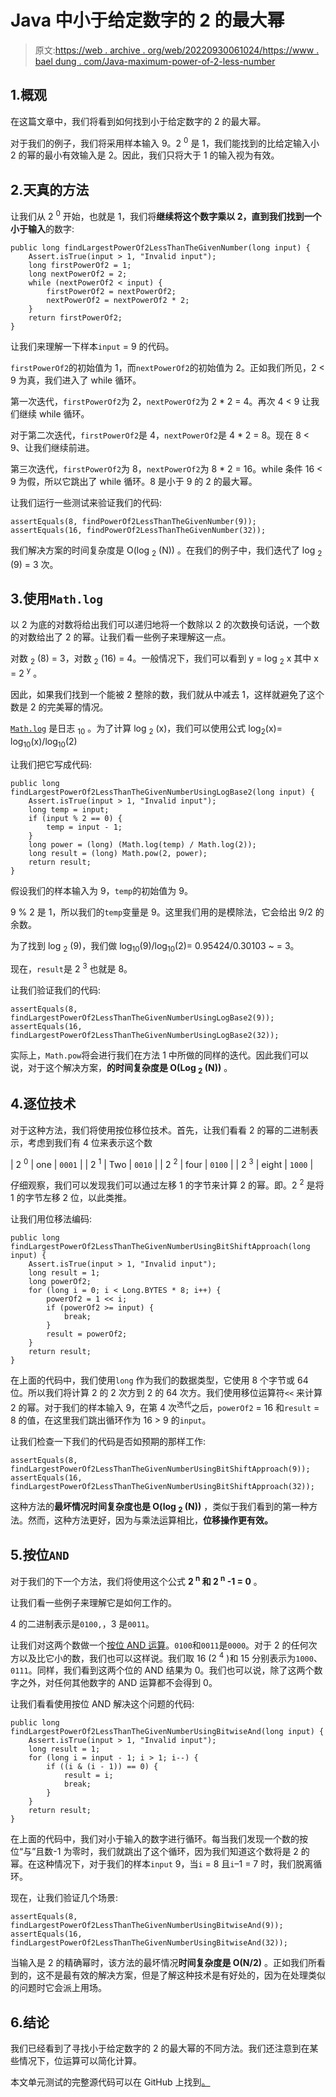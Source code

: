 # Java 中小于给定数字的 2 的最大幂

> 原文:[https://web . archive . org/web/20220930061024/https://www . bael dung . com/Java-maximum-power-of-2-less-number](https://web.archive.org/web/20220930061024/https://www.baeldung.com/java-largest-power-of-2-less-than-number)

## 1.概观

在这篇文章中，我们将看到如何找到小于给定数字的 2 的最大幂。

对于我们的例子，我们将采用样本输入 9。2 <sup>0</sup> 是 1，我们能找到的比给定输入小 2 的幂的最小有效输入是 2。因此，我们只将大于 1 的输入视为有效。

## 2.天真的方法

让我们从 2 <sup>0</sup> 开始，也就是 1，我们将**继续将这个数字乘以 2，直到我们找到一个小于输入**的数字:

```
public long findLargestPowerOf2LessThanTheGivenNumber(long input) {
    Assert.isTrue(input > 1, "Invalid input");
    long firstPowerOf2 = 1;
    long nextPowerOf2 = 2;
    while (nextPowerOf2 < input) {
        firstPowerOf2 = nextPowerOf2;
        nextPowerOf2 = nextPowerOf2 * 2;
    }
    return firstPowerOf2;
}
```

让我们来理解一下样本`input` = 9 的代码。

`firstPowerOf2`的初始值为 1，而`nextPowerOf2`的初始值为 2。正如我们所见，2 < 9 为真，我们进入了 while 循环。

第一次迭代，`firstPowerOf2`为 2，`nextPowerOf2`为 2 * 2 = 4。再次 4 < 9 让我们继续 while 循环。

对于第二次迭代，`firstPowerOf2`是 4，`nextPowerOf2`是 4 * 2 = 8。现在 8 < 9、让我们继续前进。

第三次迭代，`firstPowerOf2`为 8，`nextPowerOf2`为 8 * 2 = 16。while 条件 16 < 9 为假，所以它跳出了 while 循环。8 是小于 9 的 2 的最大幂。

让我们运行一些测试来验证我们的代码:

```
assertEquals(8, findPowerOf2LessThanTheGivenNumber(9));
assertEquals(16, findPowerOf2LessThanTheGivenNumber(32)); 
```

我们解决方案的时间复杂度是 O(log <sub>2</sub> (N)) 。在我们的例子中，我们迭代了 log <sub>2</sub> (9) = 3 次。

## 3.使用`Math.log`

以 2 为底的对数将给出我们可以递归地将一个数除以 2 的次数换句话说，一个数的对数给出了 2 的幂。让我们看一些例子来理解这一点。

对数 <sub>2</sub> (8) = 3，对数 <sub>2</sub> (16) = 4。一般情况下，我们可以看到 y = log <sub>2</sub> x 其中 x = 2 <sup>y</sup> 。

因此，如果我们找到一个能被 2 整除的数，我们就从中减去 1，这样就避免了这个数是 2 的完美幂的情况。

[`Math.log`](/web/20221208143856/https://www.baeldung.com/java-lang-math) 是日志 <sub>10</sub> 。为了计算 log <sub>2</sub> (x)，我们可以使用公式 log<sub>2</sub>(x)= log<sub>10</sub>(x)/log<sub>10</sub>(2)

让我们把它写成代码:

```
public long findLargestPowerOf2LessThanTheGivenNumberUsingLogBase2(long input) {
    Assert.isTrue(input > 1, "Invalid input");
    long temp = input;
    if (input % 2 == 0) {
        temp = input - 1;
    }
    long power = (long) (Math.log(temp) / Math.log(2));
    long result = (long) Math.pow(2, power);
    return result;
}
```

假设我们的样本输入为 9，`temp`的初始值为 9。

9 % 2 是 1，所以我们的`temp`变量是 9。这里我们用的是模除法，它会给出 9/2 的余数。

为了找到 log <sub>2</sub> (9)，我们做 log<sub>10</sub>(9)/log<sub>10</sub>(2)= 0.95424/0.30103 ~ = 3。

现在，`result`是 2 <sup>3</sup> 也就是 8。

让我们验证我们的代码:

```
assertEquals(8, findLargestPowerOf2LessThanTheGivenNumberUsingLogBase2(9));
assertEquals(16, findLargestPowerOf2LessThanTheGivenNumberUsingLogBase2(32));
```

实际上，`Math.pow`将会进行我们在方法 1 中所做的同样的迭代。因此我们可以说，对于这个解决方案，**的时间复杂度是 O(Log <sub>2</sub> (N))** 。

## 4.逐位技术

对于这种方法，我们将使用按位移位技术。首先，让我们看看 2 的幂的二进制表示，考虑到我们有 4 位来表示这个数

| 2 <sup>0</sup> | one | `0001` |
| 2 <sup>1</sup> | Two | `0010` |
| 2 <sup>2</sup> | four | `0100` |
| 2 <sup>3</sup> | eight | `1000` |

仔细观察，我们可以发现我们可以通过左移 1 的字节来计算 2 的幂。即。2 <sup>2</sup> 是将 1 的字节左移 2 位，以此类推。

让我们用位移法编码:

```
public long findLargestPowerOf2LessThanTheGivenNumberUsingBitShiftApproach(long input) {
    Assert.isTrue(input > 1, "Invalid input");
    long result = 1;
    long powerOf2;
    for (long i = 0; i < Long.BYTES * 8; i++) {
        powerOf2 = 1 << i;
        if (powerOf2 >= input) {
            break;
        }
        result = powerOf2;
    }
    return result;
}
```

在上面的代码中，我们使用`long` 作为我们的数据类型，它使用 8 个字节或 64 位。所以我们将计算 2 的 2 次方到 2 的 64 次方。我们使用移位运算符`<<` 来计算 2 的幂。对于我们的样本输入 9，在第 4 次<sup>迭代</sup>之后，`powerOf2` = 16 和`result` = 8 的值，在这里我们跳出循环作为 16 > 9 的`input`。

让我们检查一下我们的代码是否如预期的那样工作:

```
assertEquals(8, findLargestPowerOf2LessThanTheGivenNumberUsingBitShiftApproach(9));
assertEquals(16, findLargestPowerOf2LessThanTheGivenNumberUsingBitShiftApproach(32));
```

这种方法的**最坏情况时间复杂度也是 O(log <sub>2</sub> (N))** ，类似于我们看到的第一种方法。然而，这种方法更好，因为与乘法运算相比，**位移操作更有效。**

## 5.按位`AND`

对于我们的下一个方法，我们将使用这个公式 **2 <sup>n</sup> 和 2 <sup>n</sup> -1 = 0** 。

让我们看一些例子来理解它是如何工作的。

4 的二进制表示是`0100,`，3 是`0011`。

让我们对这两个数做一个[按位 AND 运算](/web/20221208143856/https://www.baeldung.com/java-bitwise-operators)。`0100`和`0011`是`0000`。对于 2 的任何次方以及比它小的数，我们也可以这样说。我们取 16 (2 <sup>4</sup> )和 15 分别表示为`1000`、`0111`。同样，我们看到这两个位的 AND 结果为 0。我们也可以说，除了这两个数字之外，对任何其他数字的 AND 运算都不会得到 0。

让我们看看使用按位 AND 解决这个问题的代码:

```
public long findLargestPowerOf2LessThanTheGivenNumberUsingBitwiseAnd(long input) { 
    Assert.isTrue(input > 1, "Invalid input");
    long result = 1;
    for (long i = input - 1; i > 1; i--) {
        if ((i & (i - 1)) == 0) {
            result = i;
            break;
        }
    }
    return result;
}
```

在上面的代码中，我们对小于输入的数字进行循环。每当我们发现一个数的按位“与”且数-1 为零时，我们就跳出了这个循环，因为我们知道这个数将是 2 的幂。在这种情况下，对于我们的样本`input` 9，当`i` = 8 且`i`–1 = 7 时，我们脱离循环。

现在，让我们验证几个场景:

```
assertEquals(8, findLargestPowerOf2LessThanTheGivenNumberUsingBitwiseAnd(9));
assertEquals(16, findLargestPowerOf2LessThanTheGivenNumberUsingBitwiseAnd(32));
```

当输入是 2 的精确幂时，该方法的最坏情况**时间复杂度是 O(N/2)** 。正如我们所看到的，这不是最有效的解决方案，但是了解这种技术是有好处的，因为在处理类似的问题时它会派上用场。

## 6.结论

我们已经看到了寻找小于给定数字的 2 的最大幂的不同方法。我们还注意到在某些情况下，位运算可以简化计算。

本文单元测试的完整源代码可以在 GitHub 上找到[。](https://web.archive.org/web/20221208143856/https://github.com/eugenp/tutorials/tree/master/core-java-modules/core-java-lang-math-2)